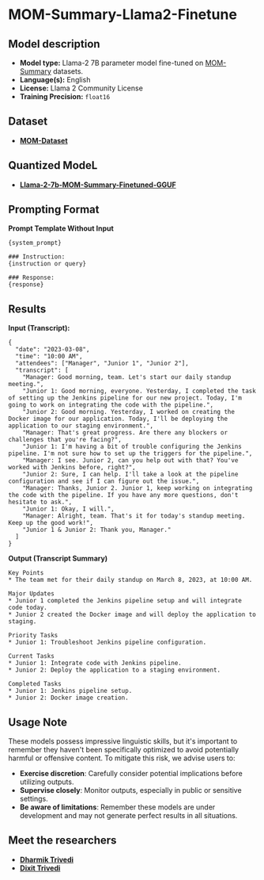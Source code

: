 # MOM-Summary-Llama2-Finetune

## Model description

- **Model type:** Llama-2 7B parameter model fine-tuned on [MOM-Summary](https://huggingface.co/datasets/sasvata/MOM-Summary)  datasets.
- **Language(s):** English
- **License:** Llama 2 Community License
- **Training Precision:** `float16`

## Dataset

- [**MOM-Dataset**](https://huggingface.co/datasets/sasvata/MOM-Summary)

## Quantized ModeL

- [**Llama-2-7b-MOM-Summary-Finetuned-GGUF**](https://huggingface.co/sasvata/Llama2-7b-MOM-Summary-Finetuned-GGUF/blob/main/Llama-2-7b-MOM_Summar.Q2_K.gguf)

## Prompting Format

**Prompt Template Without Input**

```
{system_prompt}

### Instruction:
{instruction or query}

### Response:
{response}
```

## Results

**Input (Transcript):**
```
{
  "date": "2023-03-08",
  "time": "10:00 AM",
  "attendees": ["Manager", "Junior 1", "Junior 2"],
  "transcript": [
    "Manager: Good morning, team. Let's start our daily standup meeting.",
    "Junior 1: Good morning, everyone. Yesterday, I completed the task of setting up the Jenkins pipeline for our new project. Today, I'm going to work on integrating the code with the pipeline.",
    "Junior 2: Good morning. Yesterday, I worked on creating the Docker image for our application. Today, I'll be deploying the application to our staging environment.",
    "Manager: That's great progress. Are there any blockers or challenges that you're facing?",
    "Junior 1: I'm having a bit of trouble configuring the Jenkins pipeline. I'm not sure how to set up the triggers for the pipeline.",
    "Manager: I see. Junior 2, can you help out with that? You've worked with Jenkins before, right?",
    "Junior 2: Sure, I can help. I'll take a look at the pipeline configuration and see if I can figure out the issue.",
    "Manager: Thanks, Junior 2. Junior 1, keep working on integrating the code with the pipeline. If you have any more questions, don't hesitate to ask.",
    "Junior 1: Okay, I will.",
    "Manager: Alright, team. That's it for today's standup meeting. Keep up the good work!",
    "Junior 1 & Junior 2: Thank you, Manager."
  ]
}
```

**Output (Transcript Summary)**
```
Key Points
* The team met for their daily standup on March 8, 2023, at 10:00 AM.

Major Updates
* Junior 1 completed the Jenkins pipeline setup and will integrate code today.
* Junior 2 created the Docker image and will deploy the application to staging.

Priority Tasks
* Junior 1: Troubleshoot Jenkins pipeline configuration.

Current Tasks
* Junior 1: Integrate code with Jenkins pipeline.
* Junior 2: Deploy the application to a staging environment.

Completed Tasks
* Junior 1: Jenkins pipeline setup.
* Junior 2: Docker image creation. 
```

## Usage Note

These models possess impressive linguistic skills, but it's important to remember they haven't been specifically optimized to avoid potentially harmful or offensive content. To mitigate this risk, we advise users to:

- **Exercise discretion**: Carefully consider potential implications before utilizing outputs.
- **Supervise closely**: Monitor outputs, especially in public or sensitive settings.
- **Be aware of limitations**: Remember these models are under development and may not generate perfect results in all situations.

## Meet the researchers

- [**Dharmik Trivedi**](https://huggingface.co/Mr-TD)
- [**Dixit Trivedi**](https://www.linkedin.com/in/dixit-trivedi/)